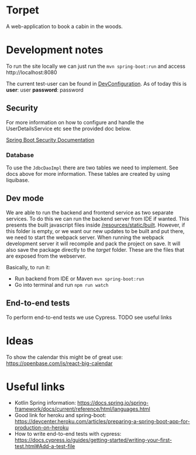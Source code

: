 # Torpet

A web-application to book a cabin in the woods.

# Development notes

To run the site locally we can just run the `mvn spring-boot:run` and access http://localhost:8080

The current test-user can be found in [DevConfiguration](src/main/kotlin/com/mattssonj/torpet/DevConfiguration.kt).
As of today this is **user**: user **password**: password

## Security

For more information on how to configure and handle the UserDetailsService etc see the provided doc below.

[Spring Boot Security Documentation](https://docs.spring.io/spring-security/site/docs/current/reference/html5/#servlet-authentication-jdbc-datasource)

### Database

To use the `JdbcDaoImpl` there are two tables we need to implement. See docs above for more information.
These tables are created by using liquibase.

## Dev mode

We are able to run the backend and frontend service as two separate services. To do this we can run the backend server
from IDE if wanted. This presents the built javascript files inside [/resources/static/built](src/main/resources/static/built).
However, if this folder is empty, or we want our new updates to be built and put there, we need to start the webpack server.
When running the webpack development server it will recompile and pack the project on save. It will also save the package
directly to the _target_ folder. These are the files that are exposed from the webserver.

Basically, to run it:

- Run backend from IDE or Maven `mvn spring-boot:run`
- Go into terminal and run `npm run watch`

## End-to-end tests

To perform end-to-end tests we use Cypress. TODO see useful links

# Ideas

To show the calendar this might be of great use:
https://openbase.com/js/react-big-calendar

# Useful links

- Kotlin Spring information: https://docs.spring.io/spring-framework/docs/current/reference/html/languages.html
- Good link for heroku and spring-boot: https://devcenter.heroku.com/articles/preparing-a-spring-boot-app-for-production-on-heroku
- How to write end-to-end tests with cypress: https://docs.cypress.io/guides/getting-started/writing-your-first-test.html#Add-a-test-file
